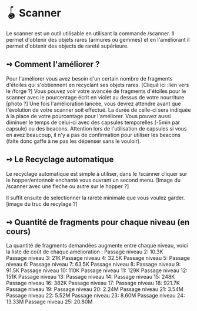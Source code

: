 # 🪀 Scanner
Le scanner est un outil utilisable en utilisant la commande /scanner. Il permet d'obtenir des objets rares (armures ou gemmes) et en l'améliorant il permet d'obtenir des objects de rareté supérieure.

## **➺** Comment l'améliorer ?
Pour l'améliorer vous avez besoin d'un certain nombre de fragments d'étoiles qui s'obtiennent en recyclant ses objets rares. [Cliqué ici :lien vers le /forge ?]
Vous pouvez voir votre avancée de fragments d'étoiles pour le scanner avec le pourcentage écrit en violet au dessus de votre nourriture [photo ?]
Une fois l'amélioration lancée, vous devrez attendre avant que l'évolution de votre scanner soit effectué. La durée de celle-ci sera indiquée à la place de votre pourcentage pour l'améliorer. Vous pouvez aussi diminuer le temps de celui-ci avec des capsules temporelles (-5min par capsule) ou des beacons.
Attention lors de l'utilisation de capsules si vous en avez beaucoup, il n'y a pas de confirmation pour utiliser les beacons (faite donc gaffe à ne pas les dépenser sans le vouloir).

## **➺** Le Recyclage automatique
Le recyclage automatique est simple à utiliser, dans le /scanner cliquer sur le hopper/entonnoir enchanté vous ouvrant un second menu.
     [Image du /scanner avec une fleche ou autre sur le hopper ?]

Il suffit ensuite de selectionner la rareté minimale que vous voulez garder. 
      [image du truc de recylage ?]

## **➺** Quantité de fragments pour chaque niveau (en cours)
La quantité de fragments demandées augmente entre chaque niveau, voici la liste de coût de chaque amélioration :
Passage niveau 2: 10.3K                              
Passage niveau 3: 21K
Passage niveau 4: 32.5K
Passage niveau 5:
Passage niveau 6:
Passage niveau 7: 63.5K
Passage niveau 8: 
Passage niveau 9: 91.5K
Passage niveau 10: 110K
Passage niveau 11: 129K
Passage niveau 12: 151K
Passage niveau 13:
Passage niveau 14:
Passage niveau 15: 248K
Passage niveau 16: 382K
Passage niveau 17:
Passage niveau 18: 921.7K
Passage niveau 19: 
Passage niveau 20: 2.24M
Passage niveau 21: 3.54M
Passage niveau 22: 5.52M
Passage niveau 23: 8.60M
Passage niveau 24: 13.33M
Passage niveau 25: 20.80M

